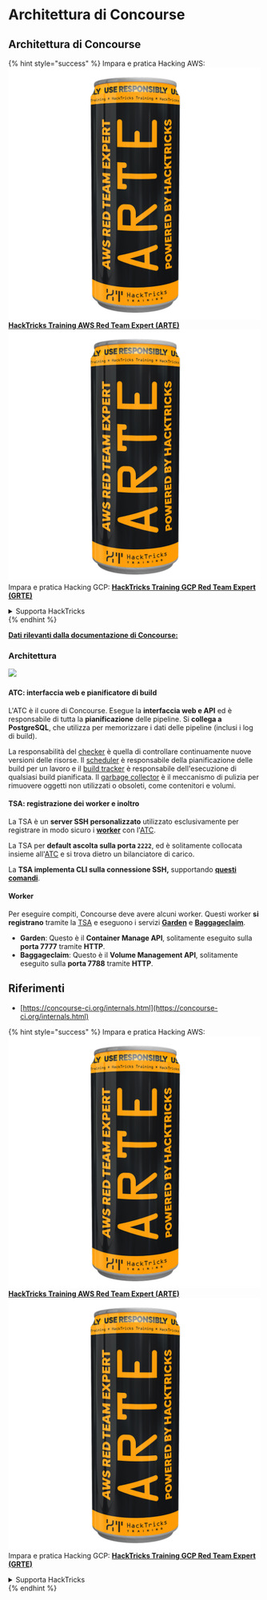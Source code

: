 # Architettura di Concourse

## Architettura di Concourse

{% hint style="success" %}
Impara e pratica Hacking AWS:<img src="../../.gitbook/assets/image (1) (1) (1).png" alt="" data-size="line">[**HackTricks Training AWS Red Team Expert (ARTE)**](https://training.hacktricks.xyz/courses/arte)<img src="../../.gitbook/assets/image (1) (1) (1).png" alt="" data-size="line">\
Impara e pratica Hacking GCP: <img src="../../.gitbook/assets/image (2).png" alt="" data-size="line">[**HackTricks Training GCP Red Team Expert (GRTE)**<img src="../../.gitbook/assets/image (2).png" alt="" data-size="line">](https://training.hacktricks.xyz/courses/grte)

<details>

<summary>Supporta HackTricks</summary>

* Controlla i [**piani di abbonamento**](https://github.com/sponsors/carlospolop)!
* **Unisciti al** 💬 [**gruppo Discord**](https://discord.gg/hRep4RUj7f) o al [**gruppo telegram**](https://t.me/peass) o **seguici** su **Twitter** 🐦 [**@hacktricks\_live**](https://twitter.com/hacktricks_live)**.**
* **Condividi trucchi di hacking inviando PR ai** [**HackTricks**](https://github.com/carlospolop/hacktricks) e [**HackTricks Cloud**](https://github.com/carlospolop/hacktricks-cloud) repos di github.

</details>
{% endhint %}

[**Dati rilevanti dalla documentazione di Concourse:**](https://concourse-ci.org/internals.html)

### Architettura

![](<../../.gitbook/assets/image (187).png>)

#### ATC: interfaccia web e pianificatore di build

L'ATC è il cuore di Concourse. Esegue la **interfaccia web e API** ed è responsabile di tutta la **pianificazione** delle pipeline. Si **collega a PostgreSQL**, che utilizza per memorizzare i dati delle pipeline (inclusi i log di build).

La responsabilità del [checker](https://concourse-ci.org/checker.html) è quella di controllare continuamente nuove versioni delle risorse. Il [scheduler](https://concourse-ci.org/scheduler.html) è responsabile della pianificazione delle build per un lavoro e il [build tracker](https://concourse-ci.org/build-tracker.html) è responsabile dell'esecuzione di qualsiasi build pianificata. Il [garbage collector](https://concourse-ci.org/garbage-collector.html) è il meccanismo di pulizia per rimuovere oggetti non utilizzati o obsoleti, come contenitori e volumi.

#### TSA: registrazione dei worker e inoltro

La TSA è un **server SSH personalizzato** utilizzato esclusivamente per registrare in modo sicuro i [**worker**](https://concourse-ci.org/internals.html#architecture-worker) con l'[ATC](https://concourse-ci.org/internals.html#component-atc).

La TSA per **default ascolta sulla porta `2222`**, ed è solitamente collocata insieme all'[ATC](https://concourse-ci.org/internals.html#component-atc) e si trova dietro un bilanciatore di carico.

La **TSA implementa CLI sulla connessione SSH,** supportando [**questi comandi**](https://concourse-ci.org/internals.html#component-tsa).

#### Worker

Per eseguire compiti, Concourse deve avere alcuni worker. Questi worker **si registrano** tramite la [TSA](https://concourse-ci.org/internals.html#component-tsa) e eseguono i servizi [**Garden**](https://github.com/cloudfoundry-incubator/garden) e [**Baggageclaim**](https://github.com/concourse/baggageclaim).

* **Garden**: Questo è il **Container Manage API**, solitamente eseguito sulla **porta 7777** tramite **HTTP**.
* **Baggageclaim**: Questo è il **Volume Management API**, solitamente eseguito sulla **porta 7788** tramite **HTTP**.

## Riferimenti

* [https://concourse-ci.org/internals.html](https://concourse-ci.org/internals.html)

{% hint style="success" %}
Impara e pratica Hacking AWS:<img src="../../.gitbook/assets/image (1) (1) (1).png" alt="" data-size="line">[**HackTricks Training AWS Red Team Expert (ARTE)**](https://training.hacktricks.xyz/courses/arte)<img src="../../.gitbook/assets/image (1) (1) (1).png" alt="" data-size="line">\
Impara e pratica Hacking GCP: <img src="../../.gitbook/assets/image (2).png" alt="" data-size="line">[**HackTricks Training GCP Red Team Expert (GRTE)**<img src="../../.gitbook/assets/image (2).png" alt="" data-size="line">](https://training.hacktricks.xyz/courses/grte)

<details>

<summary>Supporta HackTricks</summary>

* Controlla i [**piani di abbonamento**](https://github.com/sponsors/carlospolop)!
* **Unisciti al** 💬 [**gruppo Discord**](https://discord.gg/hRep4RUj7f) o al [**gruppo telegram**](https://t.me/peass) o **seguici** su **Twitter** 🐦 [**@hacktricks\_live**](https://twitter.com/hacktricks_live)**.**
* **Condividi trucchi di hacking inviando PR ai** [**HackTricks**](https://github.com/carlospolop/hacktricks) e [**HackTricks Cloud**](https://github.com/carlospolop/hacktricks-cloud) repos di github.

</details>
{% endhint %}

